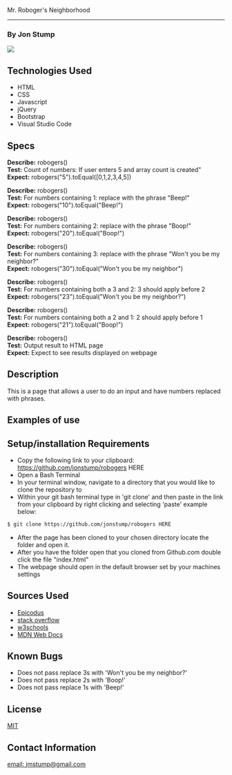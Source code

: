 Mr. Roboger's Neighborhood
<hr>

### By Jon Stump
<img align="center" src="https://avatars2.githubusercontent.com/u/59323850?s=460&u=372c7d529b7379408ae54491ab3449b6e2f4d94d&v=4">

## Technologies Used
* HTML
* CSS
* Javascript
* jQuery
* Bootstrap
* Visual Studio Code

## Specs
**Describe:** robogers()
<br/>
**Test:** Count of numbers: If user enters 5 and array count is created"
<br/>
**Expect:**  robogers("5").toEqual([0,1,2,3,4,5])

**Describe:** robogers()
<br/>
**Test:** For numbers containing 1: replace with the phrase "Beep!"
<br/>
**Expect:**  robogers("10").toEqual("Beep!")

**Describe:** robogers()
<br/>
**Test:** For numbers containing 2: replace with the phrase "Boop!"
<br/>
**Expect:** robogers("20").toEqual("Boop!")

**Describe:** robogers()
<br/>
**Test:** For numbers containing 3: replace with the phrase "Won't you be my neighbor?"
<br/>
**Expect:** robogers("30").toEqual("Won't you be my neighbor")

**Describe:** robogers()
<br/>
**Test:** For numbers containing both a 3 and 2: 3 should apply before 2
<br/>
**Expect:** robogers("23").toEqual("Won't you be my neighbor?")

**Describe:** robogers()
<br/>
**Test:** For numbers containing both a 2 and 1: 2 should apply before 1
<br/>
**Expect:** robogers("21").toEqual("Boop!")

**Describe:** robogers()
<br/>
**Test:**  Output result to HTML page
<br/>
**Expect:** Expect to see results displayed on webpage


## Description

This is a page that allows a user to do an input and have numbers replaced with phrases.

## Examples of use



## Setup/installation Requirements

* Copy the following link to your clipboard: https://github.com/jonstump/robogers HERE
* Open a Bash Terminal
* In your terminal window, navigate to a directory that you would like to clone the repository to
* Within your git bash terminal type in 'git clone' and then paste in the link from your clipboard by right clicking and selecting 'paste' example below:
```bash
$ git clone https://github.com/jonstump/robogers HERE
```
* After the page has been cloned to your chosen directory locate the folder and open it.
* After you have the folder open that you cloned from Github.com double click the file "index.html"
* The webpage should open in the default browser set by your machines settings


## Sources Used
* [Epicodus](https://www.epicodus.com/)
* [stack overflow](https://stackoverflow.com/)
* [w3schools](https://www.w3schools.com/)
* [MDN Web Docs](https://developer.mozilla.org/en-US/)

## Known Bugs
* Does not pass replace 3s with 'Won't you be my neighbor?'
* Does not pass replace 2s with 'Boop!'
* Does not pass replace 1s with 'Beep!'

## License
[MIT](https://mit-license.org/)

## Contact Information
[email: jmstump@gmail.com](mailto:jmstump@gmail.com)